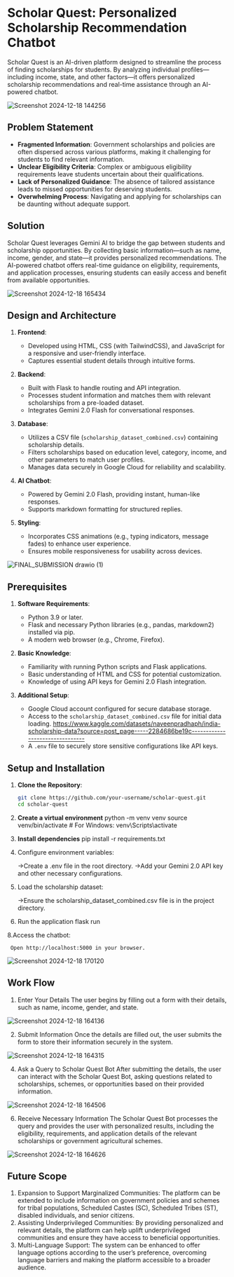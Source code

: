 # Scholar Quest: Personalized Scholarship Recommendation Chatbot

Scholar Quest is an AI-driven platform designed to streamline the process of finding scholarships for students. By analyzing individual profiles—including income, state, and other factors—it offers personalized scholarship recommendations and real-time assistance through an AI-powered chatbot.


![Screenshot 2024-12-18 144256](https://github.com/user-attachments/assets/a7bbac7e-c7dc-4258-8226-1a1539d91471)

## Problem Statement

- **Fragmented Information**: Government scholarships and policies are often dispersed across various platforms, making it challenging for students to find relevant information.
- **Unclear Eligibility Criteria**: Complex or ambiguous eligibility requirements leave students uncertain about their qualifications.
- **Lack of Personalized Guidance**: The absence of tailored assistance leads to missed opportunities for deserving students.
- **Overwhelming Process**: Navigating and applying for scholarships can be daunting without adequate support.

## Solution

Scholar Quest leverages Gemini AI to bridge the gap between students and scholarship opportunities. By collecting basic information—such as name, income, gender, and state—it provides personalized recommendations. The AI-powered chatbot offers real-time guidance on eligibility, requirements, and application processes, ensuring students can easily access and benefit from available opportunities.


![Screenshot 2024-12-18 165434](https://github.com/user-attachments/assets/a1efce59-8b1e-47b9-90d3-5ffa88bc48e5)


## Design and Architecture

1. **Frontend**:
   - Developed using HTML, CSS (with TailwindCSS), and JavaScript for a responsive and user-friendly interface.
   - Captures essential student details through intuitive forms.

2. **Backend**:
   - Built with Flask to handle routing and API integration.
   - Processes student information and matches them with relevant scholarships from a pre-loaded dataset.
   - Integrates Gemini 2.0 Flash for conversational responses.

3. **Database**:
   - Utilizes a CSV file (`scholarship_dataset_combined.csv`) containing scholarship details.
   - Filters scholarships based on education level, category, income, and other parameters to match user profiles.
   - Manages data securely in Google Cloud for reliability and scalability.

4. **AI Chatbot**:
   - Powered by Gemini 2.0 Flash, providing instant, human-like responses.
   - Supports markdown formatting for structured replies.

5. **Styling**:
   - Incorporates CSS animations (e.g., typing indicators, message fades) to enhance user experience.
   - Ensures mobile responsiveness for usability across devices.

![FINAL_SUBMISSION drawio (1)](https://github.com/user-attachments/assets/f66f9c99-c8c5-4f0e-90c0-f72192cbff66)

## Prerequisites

1. **Software Requirements**:
   - Python 3.9 or later.
   - Flask and necessary Python libraries (e.g., pandas, markdown2) installed via pip.
   - A modern web browser (e.g., Chrome, Firefox).

2. **Basic Knowledge**:
   - Familiarity with running Python scripts and Flask applications.
   - Basic understanding of HTML and CSS for potential customization.
   - Knowledge of using API keys for Gemini 2.0 Flash integration.

3. **Additional Setup**:
   - Google Cloud account configured for secure database storage.
   - Access to the `scholarship_dataset_combined.csv` file for initial data loading.
         https://www.kaggle.com/datasets/naveenpradhaph/india-scholarship-data?source=post_page-----2284686be19c--------------------------------
   - A `.env` file to securely store sensitive configurations like API keys.

## Setup and Installation

1. **Clone the Repository**:
   ```bash
   git clone https://github.com/your-username/scholar-quest.git
   cd scholar-quest
2. **Create a virtual environment**
   python -m venv venv
   source venv/bin/activate  # For Windows: venv\Scripts\activate
   
3. **Install dependencies**
   pip install -r requirements.txt

4. Configure environment variables:

    ->Create a .env file in the root directory.
    ->Add your Gemini 2.0 API key and other necessary configurations.
   
6. Load the scholarship dataset:

    ->Ensure the scholarship_dataset_combined.csv file is in the project directory.
   
7. Run the application
      flask run
   
8.Access the chatbot:

     Open http://localhost:5000 in your browser.

![Screenshot 2024-12-18 170120](https://github.com/user-attachments/assets/7b5beb4d-2b34-459b-a703-a833e4dc7c08)



## Work Flow

1. Enter Your Details
The user begins by filling out a form with their details, such as name, income, gender, and state.

![Screenshot 2024-12-18 164136](https://github.com/user-attachments/assets/7c1bb426-8805-49a2-9dda-d8957becfe5c)



2. Submit Information
Once the details are filled out, the user submits the form to store their information securely in the system.

![Screenshot 2024-12-18 164315](https://github.com/user-attachments/assets/001d0a91-032b-4185-b392-a769315024e6)



4. Ask a Query to Scholar Quest Bot
After submitting the details, the user can interact with the Scholar Quest Bot, asking questions related to scholarships, schemes, or opportunities based on their provided information.

![Screenshot 2024-12-18 164506](https://github.com/user-attachments/assets/8ccc069c-5496-4283-b6ef-858bb0457b22)




6. Receive Necessary Information
The Scholar Quest Bot processes the query and provides the user with personalized results, including the eligibility, requirements, and application details of the relevant scholarships or government agricultural schemes.

![Screenshot 2024-12-18 164626](https://github.com/user-attachments/assets/269c31d2-507c-4ffb-9fa3-105b2a5d5d07)




## Future Scope

1. Expansion to Support Marginalized Communities: The platform can be extended to include information on government policies and schemes for tribal populations, Scheduled Castes (SC), Scheduled Tribes (ST), disabled individuals, and senior citizens.
2. Assisting Underprivileged Communities: By providing personalized and relevant details, the platform can help uplift underprivileged communities and ensure they have access to beneficial opportunities.
3. Multi-Language Support: The system can be enhanced to offer language options according to the user’s preference, overcoming language barriers and making the platform accessible to a broader audience.
